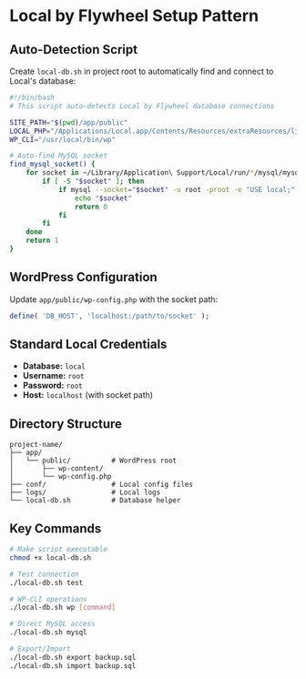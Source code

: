# Local by Flywheel Setup Pattern

## Auto-Detection Script

Create `local-db.sh` in project root to automatically find and connect to Local's database:

```bash
#!/bin/bash
# This script auto-detects Local by Flywheel database connections

SITE_PATH="$(pwd)/app/public"
LOCAL_PHP="/Applications/Local.app/Contents/Resources/extraResources/lightning-services/php-*/bin/darwin-*/bin/php"
WP_CLI="/usr/local/bin/wp"

# Auto-find MySQL socket
find_mysql_socket() {
    for socket in ~/Library/Application\ Support/Local/run/*/mysql/mysqld.sock; do
        if [ -S "$socket" ]; then
            if mysql --socket="$socket" -u root -proot -e "USE local;" 2>/dev/null; then
                echo "$socket"
                return 0
            fi
        fi
    done
    return 1
}
```

## WordPress Configuration

Update `app/public/wp-config.php` with the socket path:

```php
define( 'DB_HOST', 'localhost:/path/to/socket' );
```

## Standard Local Credentials

- **Database:** `local`
- **Username:** `root`
- **Password:** `root`
- **Host:** `localhost` (with socket path)

## Directory Structure

```
project-name/
├── app/
│   └── public/          # WordPress root
│       ├── wp-content/
│       └── wp-config.php
├── conf/                # Local config files
├── logs/                # Local logs
└── local-db.sh          # Database helper
```

## Key Commands

```bash
# Make script executable
chmod +x local-db.sh

# Test connection
./local-db.sh test

# WP-CLI operations
./local-db.sh wp [command]

# Direct MySQL access
./local-db.sh mysql

# Export/Import
./local-db.sh export backup.sql
./local-db.sh import backup.sql
```